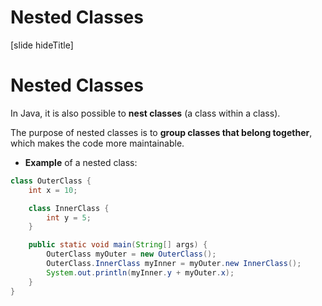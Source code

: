 # Nested Classes

[slide hideTitle]

# Nested Classes

In Java, it is also possible to **nest classes** (a class within a class).

The purpose of nested classes is to **group classes that belong together**, which makes the code more maintainable.

- **Example** of a nested class:

```java live
class OuterClass {
    int x = 10;

    class InnerClass {
        int y = 5;
    }

    public static void main(String[] args) {
        OuterClass myOuter = new OuterClass();
        OuterClass.InnerClass myInner = myOuter.new InnerClass();
        System.out.println(myInner.y + myOuter.x);
    }
}
``` 

